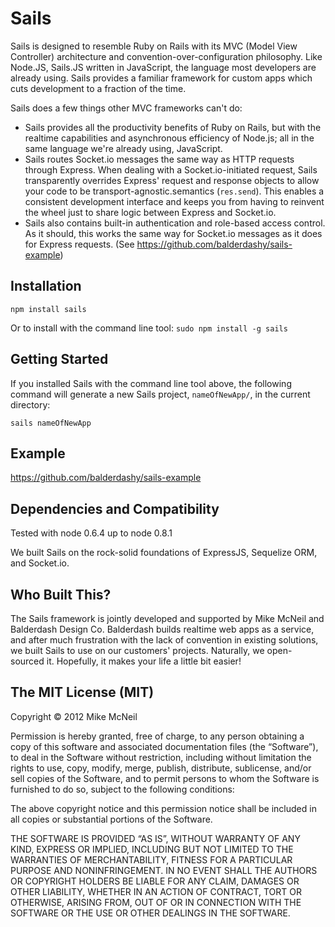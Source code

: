 Sails
====

Sails is designed to resemble Ruby on Rails with its MVC (Model View Controller) architecture and convention-over-configuration philosophy. Like Node.JS, Sails.JS written in JavaScript, the language most developers are already using. Sails provides a familiar framework for custom apps which cuts development to a fraction of the time.

Sails does a few things other MVC frameworks can't do:
- Sails provides all the productivity benefits of Ruby on Rails, but with the realtime capabilities and asynchronous efficiency of Node.js; all in the same language we're already using, JavaScript.
- Sails routes Socket.io messages the same way as HTTP requests through Express.  When dealing with a Socket.io-initiated request, Sails transparently overrides Express' request and response objects to allow your code to be transport-agnostic.semantics (`res.send`).  This enables a consistent development interface and keeps you from having to reinvent the wheel just to share logic between Express and Socket.io.
- Sails also contains built-in authentication and role-based access control.  As it should, this works the same way for Socket.io messages as it does for Express requests. (See https://github.com/balderdashy/sails-example)


Installation
--
```npm install sails```

Or to install with the command line tool:
```sudo npm install -g sails```

Getting Started
--
If you installed Sails with the command line tool above, the following command will generate a new Sails project, ```nameOfNewApp/```, in the current directory:

```sails nameOfNewApp```

Example
--
https://github.com/balderdashy/sails-example

Dependencies and Compatibility
--

Tested with node 0.6.4 up to node 0.8.1

We built Sails on the rock-solid foundations of ExpressJS, Sequelize ORM, and Socket.io.  


## Who Built This?
The Sails framework is jointly developed and supported by Mike McNeil and Balderdash Design Co.  Balderdash builds realtime web apps as a service, and after much frustration with the lack of convention in existing solutions, we built Sails to use on our customers' projects.  Naturally, we open-sourced it.  Hopefully, it makes your life a little bit easier!


The MIT License (MIT)
--

Copyright © 2012 Mike McNeil

Permission is hereby granted, free of charge, to any person obtaining a copy of this software and associated documentation files (the “Software”), to deal in the Software without restriction, including without limitation the rights to use, copy, modify, merge, publish, distribute, sublicense, and/or sell copies of the Software, and to permit persons to whom the Software is furnished to do so, subject to the following conditions:

The above copyright notice and this permission notice shall be included in all copies or substantial portions of the Software.

THE SOFTWARE IS PROVIDED “AS IS”, WITHOUT WARRANTY OF ANY KIND, EXPRESS OR IMPLIED, INCLUDING BUT NOT LIMITED TO THE WARRANTIES OF MERCHANTABILITY, FITNESS FOR A PARTICULAR PURPOSE AND NONINFRINGEMENT. IN NO EVENT SHALL THE AUTHORS OR COPYRIGHT HOLDERS BE LIABLE FOR ANY CLAIM, DAMAGES OR OTHER LIABILITY, WHETHER IN AN ACTION OF CONTRACT, TORT OR OTHERWISE, ARISING FROM, OUT OF OR IN CONNECTION WITH THE SOFTWARE OR THE USE OR OTHER DEALINGS IN THE SOFTWARE.